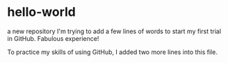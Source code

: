# hello-world
a new repository
I'm trying to add a few lines of words to start my first trial in GitHub. Fabulous experience!

To practice my skills of using GitHub,
I added two more lines into this file.
